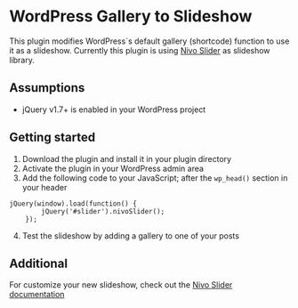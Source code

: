 WordPress Gallery to Slideshow
==============================
This plugin modifies WordPress´s default gallery (shortcode) function to use it as a slideshow.
Currently this plugin is using [Nivo Slider](http://dev7studios.com/nivo-slider/) as slideshow library.

Assumptions
-----------
- jQuery v1.7+ is enabled in your WordPress project

Getting started
---------------
1. Download the plugin and install it in your plugin directory
2. Activate the plugin in your WordPress admin area
3. Add the following code to your JavaScript; after the <code>wp_head()</code> section in your header
<pre><code>jQuery(window).load(function() {
        jQuery('#slider').nivoSlider();
    });</code></pre>
4. Test the slideshow by adding a gallery to one of your posts

Additional
----------
For customize your new slideshow, check out the [Nivo Slider documentation](http://dev7studios.com/nivo-slider/#/documentation)

